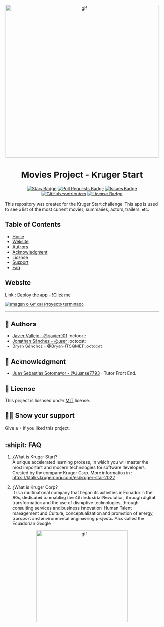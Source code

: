 <div align="center"><img alt="gif" src="https://krugercorp.com/wp-content/uploads/2022/02/Logo-Kruger_headermobil.gif" width="500"></div>
<span align="center">

# Movies Project - Kruger Start

</span>

<div align="center">
  <a href="https://github.com/rjavier001/kruger-movies-project/stargazers"><img src="https://img.shields.io/github/stars/rjavier001/kruger-movies-project" alt="Stars Badge"/></a>
  <a href="https://github.com/rjavier001/kruger-movies-project/pulls"><img src="https://img.shields.io/github/issues-pr/rjavier001/kruger-movies-project" alt="Pull Requests Badge"/></a>
  <a href="https://github.com/rjavier001/kruger-movies-project/issues"><img src="https://img.shields.io/github/issues/rjavier001/kruger-movies-project" alt="Issues Badge"/></a>
  <a href="https://github.com/rjavier001/kruger-movies-project/graphs/contributors"><img alt="GitHub contributors" src="https://img.shields.io/github/contributors/rjavier001/kruger-movies-project?color=2b9348"></a>
  <a href="https://github.com/elangosundar/awesome-README-templates/blob/master/LICENSE"><img src="https://img.shields.io/github/license/rjavier001/kruger-movies-project?color=2b9348" alt="License Badge"/></a>
</div>
<br>
This repository was created for the Kruger Start challenge.
This app is used to see a list of the most current movies, summaries, actors, trailers, etc.

## Table of Contents

- [Home](#movies-project---kruger-start)
- [Website](#website)
- [Authors](#anger-authors)
- [Acknowledgment](#call_me_hand-acknowledgment)
- [License](#pencil-license)
- [Support](#man_astronaut-show-your-support)
- [Faq](#shipit-faq)

## Website

Link : <a target=_blank href="https://kruger-movie-app.netlify.app/">Deploy the app - !Click me</a> 


<a href=""><img src="https://user-images.githubusercontent.com/91750960/212596614-5aa0c54b-d15e-4708-a3e2-d83adc286719.PNG" alt="Imagen o Gif del Proyecto terminado" /></a><hr>

## :anger: Authors

- [Javier Vallejo - @rjavier001](https://github.com/rjavier001) :octocat:
- [Jonathan Sánchez - @user](https://github.com/rjavier001) :octocat:
- [Bryan Sánchez - @Bryan-ITSQMET](https://github.com/Bryan-ITSQMET) :octocat:

## :call_me_hand: Acknowledgment
- [Juan Sebastian Sotomayor - @Juanse7793](https://github.com/Juanse7793) - Tutor Front End.

## :pencil: License

This project is licensed under [MIT](https://opensource.org/licenses/MIT) license.

## :man_astronaut: Show your support

Give a ⭐️ if you liked this project.

## :shipit: FAQ

1. ¿What is Kruger Start?<br>
A unique accelerated learning process, in which you will master the most important and modern technologies for software developers. Created by the company Kruger Corp.
More information in : https://ktalks.krugercorp.com/es/kruger-star-2022

2. ¿What is Kruger Corp?<br>
It is a multinational company that began its activities in Ecuador in the 90s, dedicated to enabling the 4th Industrial Revolution, through digital transformation and the use of disruptive technologies, through consulting services and business innovation, Human Talent management and Culture, conceptualization and promotion of energy, transport and environmental engineering projects. Also called the Ecuadorian Google
<div align="center"><img alt="gif" src="https://www.google.com/logos/doodles/2022/ecuador-independence-day-2022-6753651837109630-law.gif" width="300"></div>
